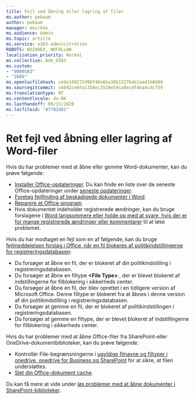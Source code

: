```yaml
---
title: Fejl ved åbning eller lagring af filer
ms.author: pebaum
author: pebaum
manager: mnirkhe
ms.audience: Admin
ms.topic: article
ms.service: o365-administration
ROBOTS: NOINDEX, NOFOLLOW
localization_priority: Normal
ms.collection: Adm_O365
ms.custom:
- "9000583"
- "2685"
ms.openlocfilehash: ce9e160272d96f40a6ba30b1527bde1aed1b8d88
ms.sourcegitcommit: c6692ce0fa1358ec3529e59ca0ecdfdea4cdc759
ms.translationtype: MT
ms.contentlocale: da-DK
ms.lasthandoff: 09/15/2020
ms.locfileid: "47783581"
---
```

# <a name="resolve-errors-opening-or-saving-word-files"></a>Ret fejl ved åbning eller lagring af Word-filer

Hvis du har problemer med at åbne eller gemme Word-dokumenter, kan du prøve følgende:

- [Installer Office-opdateringer](https://support.office.com/article/2ab296f3-7f03-43a2-8e50-46de917611c5). Du kan finde en liste over de seneste Office-opdateringer under [seneste opdateringer](https://docs.microsoft.com/officeupdates/office-updates-msi).
- [Foretag fejlfinding af beskadigede dokumenter i Word](https://docs.microsoft.com/office/troubleshoot/word/damaged-documents-in-word).
- [Reparere et Office-program](https://support.office.com/Article/Repair-an-Office-application-7821d4b6-7c1d-4205-aa0e-a6b40c5bb88b).
- Hvis dokumentet indeholder registrerede ændringer, kan du bruge forslagene i [Word langsommere eller holde op med at svare, hvis der er for mange registrerede ændringer eller kommentarer](https://docs.microsoft.com/office/troubleshoot/word/word-stops-responding) til at løse problemet.

Hvis du har modtaget en fejl som en af følgende, kan du bruge [fejlmeddelelsen forslag i Office, når en fil blokeres af politikindstillingerne for registreringsdatabasen](https://docs.microsoft.com/office/troubleshoot/settings/file-blocked-in-office):

- Du forsøger at åbne en fil, der er blokeret af din politikindstilling i registreringsdatabasen.
- Du forsøger at åbne en filtype **\<File Type\>** , der er blevet blokeret af indstillingerne for filblokering i sikkerheds center.
- Du forsøger at åbne en fil, der blev oprettet i en tidligere version af Microsoft Office. Denne filtype er blokeret fra at åbnes i denne version af din politikindstilling i registreringsdatabasen.
- Du forsøger at gemme en fil, der er blokeret af politikindstillingen i registreringsdatabasen.
- Du forsøger at gemme en filtype, der er blevet blokeret af indstillingerne for filblokering i sikkerheds center.

Hvis du har problemer med at åbne Office-filer fra SharePoint-eller OneDrive-dokumentbiblioteker, kan du prøve følgende:

- Kontrollér File-begrænsningerne i [ugyldige filnavne og filtyper i onedrive, onedrive for Business og SharePoint](https://support.office.com/article/64883a5d-228e-48f5-b3d2-eb39e07630fa) for at sikre, at filen understøttes. 
- [Slet din Office-dokument cache](https://support.office.com/article/b1d3765e-d71b-4bb8-99ca-acd22c42995d
). 

Du kan få mere at vide under [løs problemer med at åbne dokumenter i SharePoint-biblioteker](https://support.office.com/article/31329fa1-4ad0-47fc-95d8-bb0c5b12a536).
